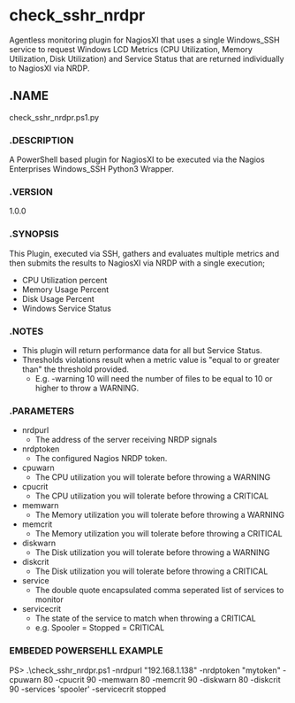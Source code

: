 # check_sshr_nrdpr
Agentless monitoring plugin for NagiosXI that uses a single Windows_SSH service to request Windows LCD Metrics (CPU Utilization, Memory Utilization, Disk Utilization) and Service Status that are returned individually to NagiosXI via NRDP.

## .NAME
check_sshr_nrdpr.ps1.py

### .DESCRIPTION
A PowerShell based plugin for NagiosXI to be executed via the Nagios Enterprises Windows_SSH Python3 Wrapper.

### .VERSION
1.0.0

### .SYNOPSIS
This Plugin, executed via SSH, gathers and evaluates multiple metrics and then submits the results to NagiosXI via NRDP with a single execution;
- CPU Utilization percent
- Memory Usage Percent
- Disk Usage Percent
- Windows Service Status

### .NOTES
- This plugin will return performance data for all but Service Status.
- Thresholds violations result when a metric value is "equal to or greater than" the threshold provided.
  - E.g. -warning 10 will need the number of files to be equal to 10 or higher to throw a WARNING.

### .PARAMETERS 
- nrdpurl
  - The address of the server receiving NRDP signals
- nrdptoken
  - The configured Nagios NRDP token.
- cpuwarn
  - The CPU utilization you will tolerate before throwing a WARNING
- cpucrit
  - The CPU utilization you will tolerate before throwing a CRITICAL
- memwarn
  - The Memory utilization you will tolerate before throwing a WARNING
- memcrit
  - The Memory utilization you will tolerate before throwing a CRITICAL
- diskwarn
  - The Disk utilization you will tolerate before throwing a WARNING
- diskcrit
  - The Disk utilization you will tolerate before throwing a CRITICAL
- service
  - The double quote encapsulated comma seperated list of services to monitor
- servicecrit
  - The state of the service to match when throwing a CRITICAL
  - e.g. Spooler = Stopped = CRITICAL  

### EMBEDED POWERSEHLL EXAMPLE
PS> .\check_sshr_nrdpr.ps1 -nrdpurl "192.168.1.138" -nrdptoken "mytoken" -cpuwarn 80 -cpucrit 90 -memwarn 80 -memcrit 90 -diskwarn 80 -diskcrit 90 -services 'spooler' -servicecrit stopped

